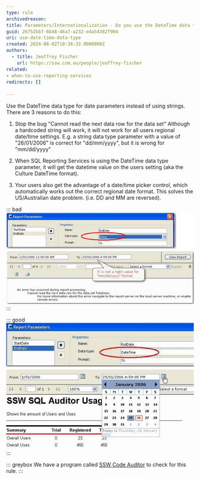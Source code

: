 ```yaml
---
type: rule
archivedreason:
title: Parameters/Internationalization - Do you use the DateTime data type for date parameters?
guid: 26752bb7-6b48-46a7-a232-e4a54382f904
uri: use-date-time-data-type
created: 2024-08-02T10:38:33.0000000Z
authors: 
  - title: Jeoffrey Fischer
    url: https://ssw.com.au/people/jeoffrey-fischer
related:
- when-to-use-reporting-services
redirects: []

---
```


Use the DateTime data type for date parameters instead of using strings. There are 3 reasons to do this:

<!--endintro-->

1. Stop the bug "Cannot read the next data row for the data set"
Although a hardcoded string will work, it will not work for all users regional date/time settings.
E.g. a string data type parameter with a value of "26/01/2006" is correct for "dd/mm/yyyy", but it is wrong for "mm/dd/yyyy"

2. When SQL Reporting Services is using the DateTime data type parameter, it will get the datetime value on the users setting (aka the Culture DateTime format).

3. Your users also get the advantage of a date/time picker control, which automatically works out the correct regional date format. This solves the US/Australian date problem. (i.e. DD and MM are reversed).

::: bad  
![Figure: Bad example - Using the String data type for date parameter](RSRulesUseDateTimeType1.jpg)  
:::

::: good  
![Figure: Good example - Use DateTime data type for the date parameter - you will not get internationalization bugs and it gives users a calendar control](RSRulesUseDateTimeType2.jpg)
:::

::: greybox
We have a program called [SSW Code Auditor](https://codeauditor.com) to check for this rule.
:::
